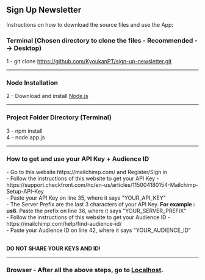 <h2>Sign Up Newsletter</h2>

<p>Instructions on how to download the source files and use the App: </p>

<h3>Terminal (Chosen directory to clone the files - Recommended --> Desktop)</h3>

1 - git clone https://github.com/KyoukanPT/sign-up-newsletter.git

<hr>

<h3>Node Installation</h3>
 
 2 - Download and install <a href="https://nodejs.org/en/download"> Node.js </a> <br> 

<hr>

<h3>Project Folder Directory (Terminal)</h3>

3 - npm install<br>
4 - node app.js

<hr>

<h3>How to get and use your API Key + Audience ID</h3>
- Go to this website https://mailchimp.com/ and Register/Sign in<br>
- Follow the instructions of this website to get your API Key - https://support.checkfront.com/hc/en-us/articles/115004180154-Mailchimp-Setup-API-Key<br>
- Paste your API Key on line 35, where it says "YOUR_API_KEY"<br>
- The Server Prefix are the last 3 characters of your API Key. <strong>For example : us6</strong>. Paste the prefix on line 36, where it says "YOUR_SERVER_PREFIX"<br>
- Follow the instructions of this website to get your Audience ID - https://mailchimp.com/help/find-audience-id/<br>
- Paste your Audience ID on line 42, where it says "YOUR_AUDIENCE_ID"<br><br>

<strong>DO NOT SHARE YOUR KEYS AND ID!</strong>

<hr>

<h3>Browser
- After all the above steps, go to <a href="http://localhost:3000/">Localhost</a>.
